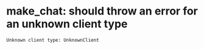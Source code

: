 # make_chat: should throw an error for an unknown client type

    Unknown client type: UnknownClient

